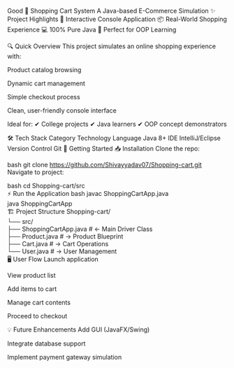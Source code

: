 Good
🛒 Shopping Cart System
A Java-based E-Commerce Simulation
✨ Project Highlights
🚀 Interactive Console Application
📦 Real-World Shopping Experience
💻 100% Pure Java
🎯 Perfect for OOP Learning

🔍 Quick Overview
This project simulates an online shopping experience with:

Product catalog browsing

Dynamic cart management

Simple checkout process

Clean, user-friendly console interface

Ideal for:
✔ College projects
✔ Java learners
✔ OOP concept demonstrators

🛠️ Tech Stack
Category	Technology
Language	Java 8+
IDE	IntelliJ/Eclipse
Version Control	Git
🚀 Getting Started
📥 Installation
Clone the repo:

bash
git clone https://github.com/Shivayyadav07/Shopping-cart.git  
Navigate to project:

bash
cd Shopping-cart/src  
⚡ Run the Application
bash
javac ShoppingCartApp.java  
java ShoppingCartApp  
🏗️ Project Structure
Shopping-cart/  
└── src/  
    ├── ShoppingCartApp.java    # ← Main Driver Class  
    ├── Product.java           # → Product Blueprint  
    ├── Cart.java              # → Cart Operations  
    └── User.java              # → User Management  
🖥️ User Flow
Launch application

View product list

Add items to cart

Manage cart contents

Proceed to checkout

💡 Future Enhancements
Add GUI (JavaFX/Swing)

Integrate database support

Implement payment gateway simulation

